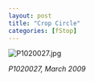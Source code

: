 ```yaml
---
layout: post
title: "Crop Circle"
categories: [fStop]
---
```

<p><img alt="P1020027.jpg" src="http://www.botzilla.com/blog/pix2009/P1020027.jpg" class="img-responsive" border="0" /></p>

<p><i>P1020027, March 2009</i></p>


